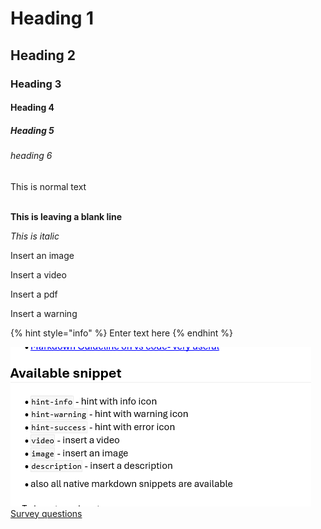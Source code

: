 # Heading 1

## Heading 2

### Heading 3

#### Heading 4

##### Heading 5

###### heading 6

This is normal text <br> <br>

<b>This is leaving a blank line </b>

*This is italic*

Insert an image

Insert a video

Insert a pdf

Insert a warning

{% hint style="info" %}
Enter text here
{% endhint %}

![alt text](image/snippet.png)
[Survey questions](<docs/1. Survey Questions.pdf>)

